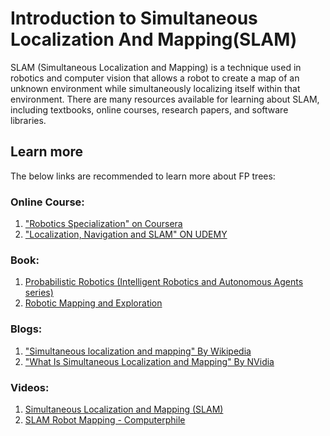 # Introduction to Simultaneous Localization And Mapping(SLAM)
SLAM (Simultaneous Localization and Mapping) is a technique used in robotics and computer vision that allows a robot to create a map of an unknown environment while simultaneously localizing itself within that environment. There are many resources available for learning about SLAM, including textbooks, online courses, research papers, and software libraries.

## Learn more
The below links are recommended to learn more about FP trees:

### Online Course:
1. ["Robotics Specialization" on Coursera](https://in.coursera.org/specializations/robotics)
2. ["Localization, Navigation and SLAM" ON UDEMY](https://www.udemy.com/course/ros-navigation/)

### Book:
1. [Probabilistic Robotics (Intelligent Robotics and Autonomous Agents series)](https://amzn.eu/d/i8CxzIQ)
2. [Robotic Mapping and Exploration](https://amzn.eu/d/2y8zTx0)


### Blogs:
1. ["Simultaneous localization and mapping" By Wikipedia](https://en.wikipedia.org/wiki/Simultaneous_localization_and_mapping)
2. ["What Is Simultaneous Localization and Mapping" By NVidia](https://blogs.nvidia.com/blog/2019/07/25/what-is-simultaneous-localization-and-mapping-nvidia-jetson-isaac-sdk/)

### Videos:
1. [Simultaneous Localization and Mapping (SLAM)](https://youtu.be/mQQL8pmztb4)
2. [SLAM Robot Mapping - Computerphile](https://youtu.be/-XU54IsG8Vo)
